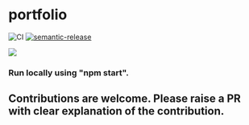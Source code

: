 # portfolio
![CI](https://github.com/1itachi/portfolio/actions/workflows/deploy.yml/badge.svg)
[![semantic-release](https://img.shields.io/badge/%20%20%F0%9F%93%A6%F0%9F%9A%80-semantic--release-e10079.svg)](https://github.com/semantic-release/semantic-release)

<a href="https://github.com/itachi1994/portfolio/graphs/contributors">
  <img src="https://contrib.rocks/image?repo=1itachi/portfolio" />
</a>

### Run locally using "npm start".
## Contributions are welcome. Please raise a PR with clear explanation of the contribution.

